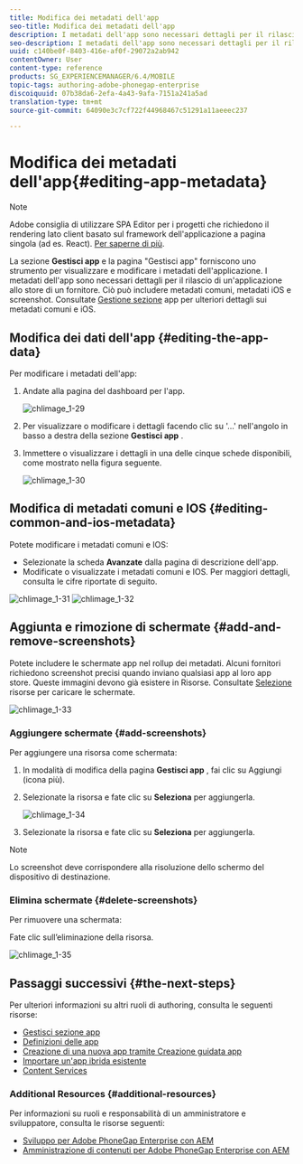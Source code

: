 ```yaml
---
title: Modifica dei metadati dell'app
seo-title: Modifica dei metadati dell'app
description: I metadati dell'app sono necessari dettagli per il rilascio di un'applicazione allo store di un fornitore. Segui questa pagina per informazioni sulla modifica dei dati dell'app.
seo-description: I metadati dell'app sono necessari dettagli per il rilascio di un'applicazione allo store di un fornitore. Segui questa pagina per informazioni sulla modifica dei dati dell'app.
uuid: c140be0f-8403-416e-af0f-29072a2ab942
contentOwner: User
content-type: reference
products: SG_EXPERIENCEMANAGER/6.4/MOBILE
topic-tags: authoring-adobe-phonegap-enterprise
discoiquuid: 07b38da6-2efa-4a43-9afa-7151a241a5ad
translation-type: tm+mt
source-git-commit: 64090e3c7cf722f44968467c51291a11aeeec237

---
```



# Modifica dei metadati dell&#39;app{#editing-app-metadata}

>[!NOTE]
>
>Adobe consiglia di utilizzare SPA Editor per i progetti che richiedono il rendering lato client basato sul framework dell&#39;applicazione a pagina singola (ad es. React). [Per saperne di più](/help/sites-developing/spa-overview.md).

La sezione **Gestisci app** e la pagina &quot;Gestisci app&quot; forniscono uno strumento per visualizzare e modificare i metadati dell&#39;applicazione. I metadati dell&#39;app sono necessari dettagli per il rilascio di un&#39;applicazione allo store di un fornitore. Ciò può includere metadati comuni, metadati iOS e screenshot. Consultate [Gestione sezione](/help/mobile/phonegap-app-details-tile.md) app per ulteriori dettagli sui metadati comuni e iOS.

## Modifica dei dati dell&#39;app {#editing-the-app-data}

Per modificare i metadati dell&#39;app:

1. Andate alla pagina del dashboard per l&#39;app.

   ![chlimage_1-29](assets/chlimage_1-29.png)

1. Per visualizzare o modificare i dettagli facendo clic su &#39;...&#39; nell&#39;angolo in basso a destra della sezione **Gestisci app** .

1. Immettere o visualizzare i dettagli in una delle cinque schede disponibili, come mostrato nella figura seguente.

   ![chlimage_1-30](assets/chlimage_1-30.png)

## Modifica di metadati comuni e IOS {#editing-common-and-ios-metadata}

Potete modificare i metadati comuni e IOS:

* Selezionate la scheda **Avanzate** dalla pagina di descrizione dell&#39;app.
* Modificate o visualizzate i metadati comuni e IOS. Per maggiori dettagli, consulta le cifre riportate di seguito.

![chlimage_1-31](assets/chlimage_1-31.png) ![chlimage_1-32](assets/chlimage_1-32.png)

## Aggiunta e rimozione di schermate {#add-and-remove-screenshots}

Potete includere le schermate app nel rollup dei metadati. Alcuni fornitori richiedono screenshot precisi quando inviano qualsiasi app al loro app store. Queste immagini devono già esistere in Risorse. Consultate [Selezione](/help/assets/asset-selector.md) risorse per caricare le schermate.

![chlimage_1-33](assets/chlimage_1-33.png)

### Aggiungere schermate {#add-screenshots}

Per aggiungere una risorsa come schermata:

1. In modalità di modifica della pagina **Gestisci app** , fai clic su Aggiungi (icona più).
1. Selezionate la risorsa e fate clic su **Seleziona** per aggiungerla.

   ![chlimage_1-34](assets/chlimage_1-34.png)

1. Selezionate la risorsa e fate clic su **Seleziona** per aggiungerla.

>[!NOTE]
>
>Lo screenshot deve corrispondere alla risoluzione dello schermo del dispositivo di destinazione.

### Elimina schermate {#delete-screenshots}

Per rimuovere una schermata:

Fate clic sull’eliminazione della risorsa.

![chlimage_1-35](assets/chlimage_1-35.png)

## Passaggi successivi {#the-next-steps}

Per ulteriori informazioni su altri ruoli di authoring, consulta le seguenti risorse:

* [Gestisci sezione app](/help/mobile/phonegap-app-details-tile.md)
* [Definizioni delle app](/help/mobile/phonegap-app-definitions.md)
* [Creazione di una nuova app tramite Creazione guidata app](/help/mobile/phonegap-create-new-app.md)
* [Importare un&#39;app ibrida esistente](/help/mobile/phonegap-adding-content-to-imported-app.md)
* [Content Services](/help/mobile/develop-content-as-a-service.md)

### Additional Resources {#additional-resources}

Per informazioni su ruoli e responsabilità di un amministratore e sviluppatore, consulta le risorse seguenti:

* [Sviluppo per Adobe PhoneGap Enterprise con AEM](/help/mobile/developing-in-phonegap.md)
* [Amministrazione di contenuti per Adobe PhoneGap Enterprise con AEM](/help/mobile/administer-phonegap.md)
